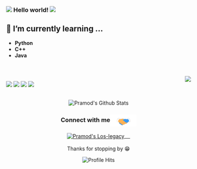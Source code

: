 ### <img src="https://github.com/rajput2107/rajput2107/blob/master/Assets/Hi.gif" width="29px"> Hello world!&nbsp;<img src="https://github.com/rajput2107/rajput2107/blob/master/Assets/Earth.gif" width="24px">



## 🌱 I’m currently learning ...
- **Python**
- **C++**
- **Java**
<br/>
  <br/>
  
  
  
  
  
  
  
<img align="right" src="https://github.com/rajput2107/rajput2107/blob/master/Assets/Developer.gif"/>






<code><a href="https://www.python.org/" target="_blank"><img height="50" src="https://www.vectorlogo.zone/logos/python/python-ar21.svg"></a></code>
<code><a href="https://www.linux.org/" target="_blank"><img height="50" src="https://www.vectorlogo.zone/logos/linux/linux-ar21.svg"></a></code>
<code><a href="https://reactjs.org/" target="_blank"><img height="50" src="https://www.vectorlogo.zone/logos/reactjs/reactjs-ar21.svg"></a></code>
<code><a href="https://www.docker.com/" target="_blank"><img height="50" src="https://www.vectorlogo.zone/logos/docker/docker-official.svg"></a></code>
<br/><br/>

<p align="center">
<img align="center" src="https://github-readme-stats.vercel.app/api?username=Exodusnick&&show_icons=true&theme=radical" alt="Pramod's Github Stats">
</p> 
 
<div align="center">
  <h3 align="center">Connect with me<img align="center" src="https://github.com/Exodusnick/Exdusnick/blob/main/Assets/Handshake.gif" height="33px" /></h3> 
</div>
<p align="center">
 <a href="https://forum.los-legacy.de//Los-legacy/pramod-kumar-4aa47616b/" target="blank">
   <img align="center" alt="Pramod's Los-legacy" width="30px" src="https://www.vectorlogo.zone/logos/linkedin/linkedin-icon.svg" /> &nbsp; &nbsp; 
 </a> 
  <br/>
  <br/>
  Thanks for stopping by 😁<br/>
</p>
<p align="center"><img alt="Profile Hits" src="https://hits.seeyoufarm.com/api/count/incr/badge.svg?url=https%3A%2F%2Fgithub.com%2Frajput2107%2F" /></p>

